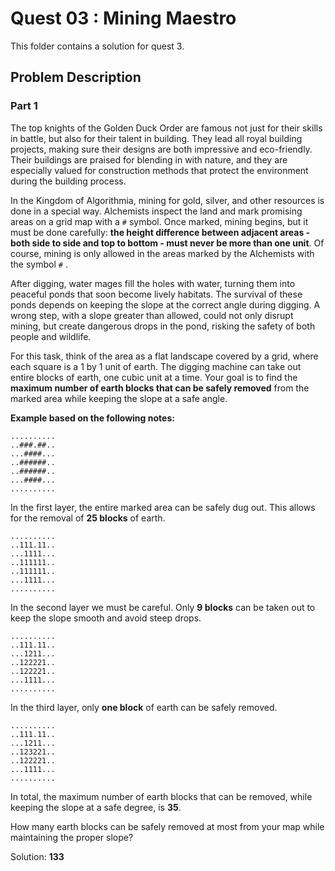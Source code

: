 # Quest 03 : Mining Maestro

This folder contains a solution for quest 3.

## Problem Description

### Part 1

The top knights of the Golden Duck Order are famous not just for their skills in battle, but also for their talent in building. They lead all royal building projects, making sure their designs are both impressive and eco-friendly. Their buildings are praised for blending in with nature, and they are especially valued for construction methods that protect the environment during the building process.

In the Kingdom of Algorithmia, mining for gold, silver, and other resources is done in a special way. Alchemists inspect the land and mark promising areas on a grid map with a `#` symbol. Once marked, mining begins, but it must be done carefully: **the height difference between adjacent areas - both side to side and top to bottom - must never be more than one unit**. Of course, mining is only allowed in the areas marked by the Alchemists with the symbol `#` .

After digging, water mages fill the holes with water, turning them into peaceful ponds that soon become lively habitats. The survival of these ponds depends on keeping the slope at the correct angle during digging. A wrong step, with a slope greater than allowed, could not only disrupt mining, but create dangerous drops in the pond, risking the safety of both people and wildlife.

For this task, think of the area as a flat landscape covered by a grid, where each square is a 1 by 1 unit of earth. The digging machine can take out entire blocks of earth, one cubic unit at a time. Your goal is to find the **maximum number of earth blocks that can be safely removed** from the marked area while keeping the slope at a safe angle.

**Example based on the following notes:**

```
..........
..###.##..
...####...
..######..
..######..
...####...
..........
```

In the first layer, the entire marked area can be safely dug out. This allows for the removal of **25 blocks** of earth.

```
..........
..111.11..
...1111...
..111111..
..111111..
...1111...
..........
```

In the second layer we must be careful. Only **9 blocks** can be taken out to keep the slope smooth and avoid steep drops.

```
..........
..111.11..
...1211...
..122221..
..122221..
...1111...
..........
```

In the third layer, only **one block** of earth can be safely removed.

```
..........
..111.11..
...1211...
..123221..
..122221..
...1111...
..........
```

In total, the maximum number of earth blocks that can be removed, while keeping the slope at a safe degree, is **35**.

How many earth blocks can be safely removed at most from your map while maintaining the proper slope?

Solution: **133**